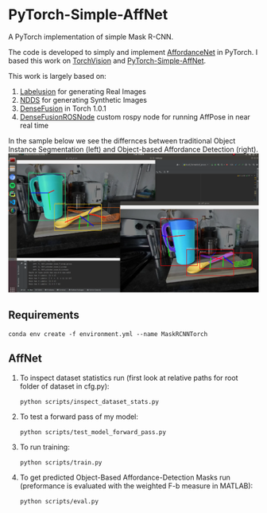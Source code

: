 # PyTorch-Simple-AffNet

A PyTorch implementation of simple Mask R-CNN.

The code is developed to simply and implement [AffordanceNet](https://github.com/nqanh/affordance-net) in PyTorch.
I based this work on [TorchVision](https://github.com/pytorch/vision) and [PyTorch-Simple-AffNet](https://github.com/pytorch/vision).

This work is largely based on:

1. [Labelusion](https://github.com/akeaveny/LabelFusion) for generating Real Images
2. [NDDS](https://github.com/NVIDIA/Dataset_Synthesizer) for generating Synthetic Images   
3. [DenseFusion](https://github.com/j96w/DenseFusion) in Torch 1.0.1
4. [DenseFusionROSNode](https://github.com/akeaveny/DenseFusionROSNode) custom rospy node for running AffPose in near real time

In the sample below we see the differnces between traditional Object Instance Segmentation (left) and Object-based Affordance Detection (right).
![Alt text](samples/AffPose.png?raw=true "Title")

## Requirements
   ```
   conda env create -f environment.yml --name MaskRCNNTorch
   ```

## AffNet
1. To inspect dataset statistics run (first look at relative paths for root folder of dataset in cfg.py):
   ```
   python scripts/inspect_dataset_stats.py
   ```
2. To test a forward pass of my model:
   ```
   python scripts/test_model_forward_pass.py
   ```
3. To run training:
   ```
   python scripts/train.py
   ```
4. To get predicted Object-Based Affordance-Detection Masks run (preformance is evaluated with the weighted F-b measure in MATLAB):
   ```
   python scripts/eval.py
   ```